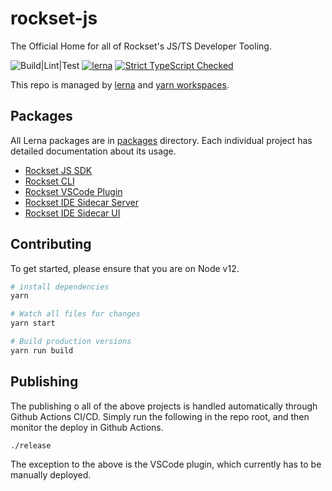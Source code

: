 rockset-js
============

The Official Home for all of Rockset's JS/TS Developer Tooling.

![Build|Lint|Test](https://github.com/rockset/rockset-js/workflows/Build%7CLint%7CTest/badge.svg)
[![lerna](https://img.shields.io/badge/maintained%20with-lerna-cc00ff.svg)](https://lerna.js.org/)
[![Strict TypeScript Checked](https://badgen.net/badge/TS/Strict "Strict TypeScript Checked")](https://www.typescriptlang.org)


This repo is managed by [lerna](https://github.com/lerna/lerna) and [yarn workspaces](https://classic.yarnpkg.com/en/docs/workspaces/).

## Packages

All Lerna packages are in [packages](./packages) directory. Each individual project has detailed documentation about its usage.

* [Rockset JS SDK](./packages/client)
* [Rockset CLI](./packages/cli)
* [Rockset VSCode Plugin](./packages/rscode)
* [Rockset IDE Sidecar Server](./packages/dev-server)
* [Rockset IDE Sidecar UI](./packages/dev-ui)

## Contributing

To get started, please ensure that you are on Node v12. 

```bash
# install dependencies
yarn

# Watch all files for changes
yarn start

# Build production versions
yarn run build
```

## Publishing

The publishing o all of the above projects is handled automatically through Github Actions CI/CD. Simply run the following in the repo root, and then monitor the deploy in Github Actions.

```
./release
```

The exception to the above is the VSCode plugin, which currently has to be manually deployed.

